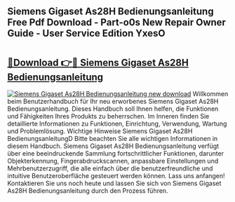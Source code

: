 ## Siemens Gigaset As28H Bedienungsanleitung Free Pdf Download - Part-o0s New Repair Owner Guide - User Service Edition YxesO

# <h2><a href="http://df56je.blite.top/?on=Siemens+Gigaset+As28H+Bedienungsanleitung">🔗Download 👉🔴 Siemens Gigaset As28H Bedienungsanleitung</a></h2>

[![Siemens Gigaset As28H Bedienungsanleitung new download](https://i.imgur.com/lujVjoI.png)](http://df56je.blite.top/?on=Siemens+Gigaset+As28H+Bedienungsanleitung)
Willkommen beim Benutzerhandbuch für Ihr neu erworbenes Siemens Gigaset As28H Bedienungsanleitung. Dieses Handbuch soll Ihnen helfen, die Funktionen und Fähigkeiten Ihres Produkts zu beherrschen. Im Inneren finden Sie detaillierte Informationen zu Funktionen, Einrichtung, Verwendung, Wartung und Problemlösung. Wichtige Hinweise Siemens Gigaset As28H BedienungsanleitungD Bitte beachten Sie alle wichtigen Informationen in diesem Handbuch. Siemens Gigaset As28H Bedienungsanleitung verfügt über eine beeindruckende Sammlung fortschrittlicher Funktionen, darunter Objekterkennung, Fingerabdruckscannen, anpassbare Einstellungen und Mehrbenutzerzugriff, die alle einfach über die benutzerfreundliche und intuitive Benutzeroberfläche gesteuert werden können. Lass uns anfangen! Kontaktieren Sie uns noch heute und lassen Sie sich von Siemens Gigaset As28H Bedienungsanleitung durch den Prozess führen.
